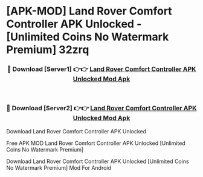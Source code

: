 # [APK-MOD] Land Rover Comfort Controller APK Unlocked - [Unlimited Coins No Watermark Premium] 32zrq



<div align="center">
<h3>🔴 Download [Server1] 👉👉 <a href="https://momento.my/?title=Land_Rover_Comfort_Controller_APK_Unlocked">Land Rover Comfort Controller APK Unlocked Mod Apk</a></h3><br>

<h3>🔴 Download [Server2] 👉👉 <a href="https://momento.my/?title=Land_Rover_Comfort_Controller_APK_Unlocked">Land Rover Comfort Controller APK Unlocked Mod Apk</a></h3>
</div>



Download Land Rover Comfort Controller APK Unlocked 

Free APK MOD Land Rover Comfort Controller APK Unlocked [Unlimited Coins No Watermark Premium]

Download Land Rover Comfort Controller APK Unlocked [Unlimited Coins No Watermark Premium] Mod For Android

